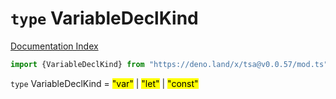 # `type` VariableDeclKind

[Documentation Index](../README.md)

```ts
import {VariableDeclKind} from "https://deno.land/x/tsa@v0.0.57/mod.ts"
```

`type` VariableDeclKind = <mark>"var"</mark> | <mark>"let"</mark> | <mark>"const"</mark>